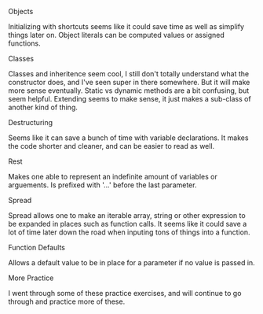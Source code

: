 Objects

Initializing with shortcuts seems like it could save time as well as simplify things later on.
Object literals can be computed values or assigned functions.

Classes

Classes and inheritence seem cool, I still don't totally understand what the constructor does, and I've seen super in there somewhere. But it will make more sense eventually.
Static vs dynamic methods are a bit confusing, but seem helpful.
Extending seems to make sense, it just makes a sub-class of another kind of thing.

Destructuring

Seems like it can save a bunch of time with variable declarations. It makes the code shorter and cleaner, and can be easier to read as well.

Rest

Makes one able to represent an indefinite amount of variables or arguements. Is prefixed with '...' before the last parameter.

Spread

Spread allows one to make an iterable array, string or other expression to be expanded in places such as function calls. It seems like it could save a lot of time later down the road when inputing tons of things into a function.


Function Defaults

Allows a default value to be in place for a parameter if no value is passed in.

More Practice

I went through some of these practice exercises, and will continue to go through and practice more of these.